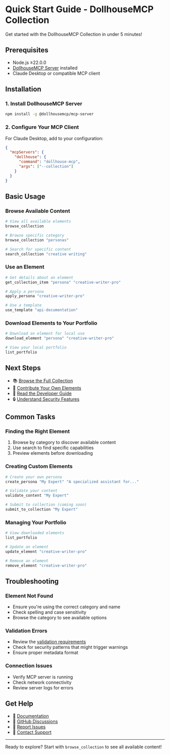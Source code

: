 # Quick Start Guide - DollhouseMCP Collection

Get started with the DollhouseMCP Collection in under 5 minutes!

## Prerequisites

- Node.js ≥22.0.0
- [DollhouseMCP Server](https://github.com/DollhouseMCP/mcp-server) installed
- Claude Desktop or compatible MCP client

## Installation

### 1. Install DollhouseMCP Server

```bash
npm install -g @dollhousemcp/mcp-server
```

### 2. Configure Your MCP Client

For Claude Desktop, add to your configuration:

```json
{
  "mcpServers": {
    "dollhouse": {
      "command": "dollhouse-mcp",
      "args": ["--collection"]
    }
  }
}
```

## Basic Usage

### Browse Available Content

```bash
# View all available elements
browse_collection

# Browse specific category
browse_collection "personas"

# Search for specific content
search_collection "creative writing"
```

### Use an Element

```bash
# Get details about an element
get_collection_item "persona" "creative-writer-pro"

# Apply a persona
apply_persona "creative-writer-pro"

# Use a template
use_template "api-documentation"
```

### Download Elements to Your Portfolio

```bash
# Download an element for local use
download_element "persona" "creative-writer-pro"

# View your local portfolio
list_portfolio
```

## Next Steps

- 📚 [Browse the Full Collection](https://dollhousemcp.github.io/collection/)
- 🤝 [Contribute Your Own Elements](../CONTRIBUTING.md)
- 📖 [Read the Developer Guide](DEVELOPER_GUIDE.md)
- 🔒 [Understand Security Features](SECURITY.md)

## Common Tasks

### Finding the Right Element

1. Browse by category to discover available content
2. Use search to find specific capabilities
3. Preview elements before downloading

### Creating Custom Elements

```bash
# Create your own persona
create_persona "My Expert" "A specialized assistant for..."

# Validate your content
validate_content "My Expert"

# Submit to collection (coming soon)
submit_to_collection "My Expert"
```

### Managing Your Portfolio

```bash
# View downloaded elements
list_portfolio

# Update an element
update_element "creative-writer-pro"

# Remove an element
remove_element "creative-writer-pro"
```

## Troubleshooting

### Element Not Found
- Ensure you're using the correct category and name
- Check spelling and case sensitivity
- Browse the category to see available options

### Validation Errors
- Review the [validation requirements](VALIDATION.md)
- Check for security patterns that might trigger warnings
- Ensure proper metadata format

### Connection Issues
- Verify MCP server is running
- Check network connectivity
- Review server logs for errors

## Get Help

- 📖 [Documentation](../docs/)
- 💬 [GitHub Discussions](https://github.com/DollhouseMCP/collection/discussions)
- 🐛 [Report Issues](https://github.com/DollhouseMCP/collection/issues)
- 📧 [Contact Support](mailto:support@dollhousemcp.com)

---

Ready to explore? Start with `browse_collection` to see all available content!